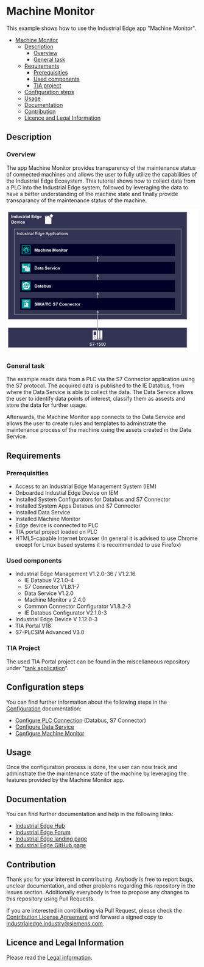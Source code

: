 # Machine Monitor

This example shows how to use the Industrial Edge app "Machine Monitor".

- [Machine Monitor](#Machine-Monitor)
  - [Description](#description)
    - [Overview](#overview)
    - [General task](#general-task)
  - [Requirements](#requirements)
    - [Prerequisities](#prerequisities)
    - [Used components](#used-components)
    - [TIA project](#tia-project)
  - [Configuration steps](#configuration-steps)
  - [Usage](#usage)
  - [Documentation](#documentation)
  - [Contribution](#contribution)
  - [Licence and Legal Information](#licence-and-legal-information)

## Description

### Overview

The app Machine Monitor provides transparency of the maintenance status of connected machines and allows the user to fully utilize the capabilities of the Industrial Edge Ecosystem. This tutorial shows how to collect data from a PLC into the Industrial Edge system, followed by leveraging the data to have a better understanding of the machine state and finally provide transparancy of the maintenance status of the machine.

![overview](docs/graphics/Overview.PNG)

### General task

The example reads data from a PLC via the S7 Connector application using the S7 protocol. The acquired data is published to the IE Databus, from where the Data Service is able to collect the data. The Data Service allows the user to identify data points of interest, classify them as assests and store the data for further usage.

Afterwards, the Machine Monitor app connects to the Data Service and allows the user to create rules and templates to adminstrate the maintenance process of the machine using the assets created in the Data Service.

## Requirements

###  Prerequisities

- Access to an Industrial Edge Management System (IEM)
- Onboarded Industial Edge Device on IEM
- Installed System Configurators for Databus and S7 Connector
- Installed System Apps Databus and S7 Connector
- Installed Data Service
- Installed Machine Monitor
- Edge device is connected to PLC
- TIA portal project loaded on PLC
- HTML5-capable Internet browser (In general it is advised to use Chrome except for Linux based systems it is recommended to use Firefox)

### Used components

- Industrial Edge Management V1.2.0-36 / V1.2.16
  - IE Databus V2.1.0-4
  - S7 Connector V1.8.1-7 
  - Data Service V1.2.0
  - Machine Monitor v 2.4.0
  - Common Connector Configurator V1.8.2-3
  - IE Databus Configurator V2.1.0-3 
- Industrial Edge Device V 1.12.0-3
- TIA Portal V18
- S7-PLCSIM Advanced V3.0

### TIA Project

The used TIA Portal project can be found in the miscellaneous repository under "[tank application](https://github.com/industrial-edge/miscellaneous/tree/main/tank%20application)".

## Configuration steps

You can find further information about the following steps in the [Configuration](/docs/Installation.md) documentation:

- [Configure PLC Connection](/docs/Installation.md#configure-plc-connection) (Databus, S7 Connector)
- [Configure Data Service](/docs/Installation.md#configure-data-service)
- [Configure Machine Monitor](/docs/Installation.md#configure-machine-monitor)

## Usage

Once the configuration process is done, the user can now track and adminstrate the the maintenance state of the machine by leveraging the features provided by the Machine Monitor app.

## Documentation

You can find further documentation and help in the following links:

  - [Industrial Edge Hub](https://iehub.eu1.edge.siemens.cloud/#/documentation)
  - [Industrial Edge Forum](https://www.siemens.com/industrial-edge-forum)
  - [Industrial Edge landing page](https://new.siemens.com/global/en/products/automation/topic-areas/industrial-edge/simatic-edge.html)
  - [Industrial Edge GitHub page](https://github.com/industrial-edge)

## Contribution

Thank you for your interest in contributing. Anybody is free to report bugs, unclear documentation, and other problems regarding this repository in the Issues section.
Additionally everybody is free to propose any changes to this repository using Pull Requests.

If you are interested in contributing via Pull Request, please check the [Contribution License Agreement](Siemens_CLA_1.1.pdf) and forward a signed copy to [industrialedge.industry@siemens.com](mailto:industrialedge.industry@siemens.com?subject=CLA%20Agreement%20Industrial-Edge).

## Licence and Legal Information

Please read the [Legal information](LICENSE.md).
